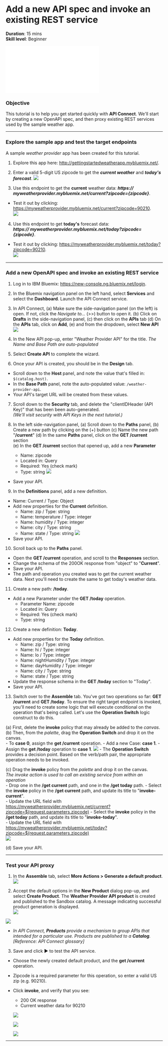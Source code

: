 # Add a new API spec and invoke an existing REST service
**Duration**: 15 mins  
**Skill level**: Beginner  

 ![Prerequisites](/bluemix/0-prereq/README.md)

### Objective
This tutorial is to help you get started quickly with **API Connect**. We'll start by creating a new OpenAPI spec, and then proxy existing REST services used by the sample weather app.

---


### Explore the sample app and test the target endpoints
A sample _weather provider_ app has been created for this tutorial.
1. Explore this app here: http://gettingstartedweatherapp.mybluemix.net/.
2. Enter a valid 5-digit US zipcode to get the _**current weather**_ and _**today's forecast**_. 
![](images/explore-weatherapp-1.png)

3. Use this endpoint to get the **current** weather data:     _**https:// myweatherprovider<span></span>.mybluemix.net/current?zipcode={zipcode}**_.
  - Test it out by clicking: https://myweatherprovider.mybluemix.net/current?zipcode=90210.  
  ![](images/explore-weatherapp-2.png)

4. Use this endpoint to get **today's** forecast data:  
   _**https:// myweatherprovider<span></span>.mybluemix.net/today?zipcode={zipcode}**_.
  - Test it out by clicking: https://myweatherprovider.mybluemix.net/today?zipcode=90210.  
  ![](images/explore-weatherapp-3.png)


---

### Add a new OpenAPI spec and invoke an existing REST service
1. Log in to IBM Bluemix: https://new-console.ng.bluemix.net/login.
2. In the Bluemix navigation panel on the left hand, select **Services** and select the **Dashboard**. Launch the API Connect service.
3. In API Connect, 
   (a) Make sure the side-navigation panel (on the left) is open. If not, click the _Navigate to..._ (>>) button to open it.
   (b) Click on **Drafts** in the side-navigation panel, 
   (c) then click on the **APIs** tab 
   (d) On the **APIs** tab, click on **Add**,
   (e) and from the dropdown, select **New API**  
  ![](images/create-new-1.png)
4. In the New API pop-up, enter "Weather Provider API" for the title.
_The Name and Base Path are auto-populated_  
5. Select **Create API** to complete the wizard.  


6. Once your API is created, you should be in the **Design** tab. 
  - Scroll down to the **Host** panel, and note the value that's filled in: ```$(catalog.host)```.  
  - In the **Base Path** panel, note the auto-populated value: ```/weather-provider-api```.  
  - Your API's target URL will be created from these values.  


7. Scroll down to the **Security** tab, and delete the "clientIDHeader (API Key)" that has been been auto-generated.  
_(We'll visit security with API Keys in the next tutorial.)_  


8. In the left side-navigation panel, 
   (a) Scroll down to the **Paths** panel, 
   (b) Create a new path by clicking on the (+) button
   (c) Name the new path "**/current**"
   (d) In the same **Paths** panel, click on the **GET /current** section  
   (e) In the **GET /current** section that opened up, add a new **Parameter**  
      - Name: zipcode
      - Located in: Query
      - Required: Yes (check mark)
      - Type: string
    ![](images/path-current-1.png)
  - Save your API.

9. In the **Definitions** panel, add a new definition.
  - Name: Current  /  Type: Object
  - Add new properties for the **Current** definition.
    - Name: zip         /  Type: string
    - Name: temperature /  Type: integer
    - Name: humidity    /  Type: integer
    - Name: city        /  Type: string
    - Name: state       /  Type: string
    ![](images/definition-current-1.png)
  - Save your API.  


10. Scroll back up to the **Paths** panel.
  - Open the **GET /current** operation, and scroll to the **Responses** section.
  - Change the schema of the 200OK response from "object" to "**Current**".
  - Save your API.
  - The path and operation you created was to get the current weather data. Next you'll need to create the same to get today's weather data.  

11. Create a new path: **/today**.
  - Add a new Parameter under the **GET /today** operation.
    - Parameter Name: zipcode
    - Located in: Query
    - Required: Yes (check mark)
    - Type: string  

12. Create a new definition: **Today**.
  - Add new properties for the **Today** definition.
    - Name: zip / Type: string
    - Name: hi / Type: integer
    - Name: lo / Type: integer
    - Name: nightHumidity / Type: integer
    - Name: dayHumidity / Type: integer
    - Name: city / Type: string
    - Name: state / Type: string
  - Update the response schema in the **GET /today** section to "Today".
  - Save your API.

13. Switch over to the **Assemble** tab. You've got two operations so far: **GET /current** and **GET /today**. To ensure the right target endpoint is invoked, you'll need to create some logic that will execute conditional on the operation that's being called. Let's use the **Operation Switch** logic construct to do this.  

   (a) First, delete the **invoke** policy that may already be added to the _canvas_.  
   (b) Then, from the _palette_, drag the **Operation Switch** and drop it on the canvas.  
      - To **case 0**, assign the **get /current** operation.
      - Add a new Case: **case 1**.
      - Assign the **get /today** operation to **case 1**.
       ![](images/assemble-1.png)
      - The **Operation Switch** provides a decision point. Based on the verb/path pair, the appropriate operation needs to be invoked.

   (c) Drag the **invoke** policy from the _palette_ and drop it on the canvas.   
      _The invoke action is used to call an existing service from within an operation_  
      - Drop one in the **/get current** path, and one in the **/get today** path.
      - Select the **invoke** policy in the **/get current** path, and update its title to "**invoke-current**".  
      - Update the URL field with https://myweatherprovider.mybluemix.net/current?zipcode=$(request.parameters.zipcode)
      - Select the **invoke** policy in the **/get today** path, and update its title to "**invoke-today**".  
      - Update the URL field with https://myweatherprovider.mybluemix.net/today?zipcode=$(request.parameters.zipcode)  
        ![](images/assemble-2.png)

  (d) Save your API.


---

### Test your API proxy
1. In the **Assemble** tab, select **More Actions > Generate a default product**.  
   ![](/bluemix/1a/images/generate-default-product-1.png) 

2. Accept the default options in the **New Product** dialog pop-up, and select **Create Product**. The **Weather Provider API product** is created and published to the Sandbox catalog.  A message indicating successful product generation is displayed.  
  ![](/bluemix/1a/images/generate-default-product-2.png)  
  
  ![](/bluemix/1a/images/generate-default-product-3.png) 
  

  - _In API Connect, **Products** provide a mechanism to  group APIs that intended for a particular use. Products are published to a **Catalog**.  [Reference: API Connect glossary]_

3. Save and click ► to test the API service.
  - Choose the newly created default product, and the **get /current** operation.  
  - Zipcode is a required parameter for this operation, so enter a valid US zip (e.g. 90210).  
  - Click **invoke**, and verify that you see:
    - 200 OK response
    - Current weather data for 90210  

    ![](images/test-invoke-1.png)  

    ![](images/test-invoke-2.png)  

    ![](images/test-invoke-3.png)

---
